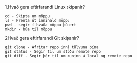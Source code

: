 1.Hvað gera eftirfarandi Linux skipanir?

    cd - Skipta um möppu	
    ls - Prenta út innihald möppu
    pwd - segir í hvaða möppu þú ert
    mkdir - búa til möppu

2Hvað gera eftirfarandi Git skipanir?

    git clone - Afritar repo inná tölvuna þína
    git status - Segir til um stöðu remote repo
    git diff - Segir þér til um muninn á local og remote repo

